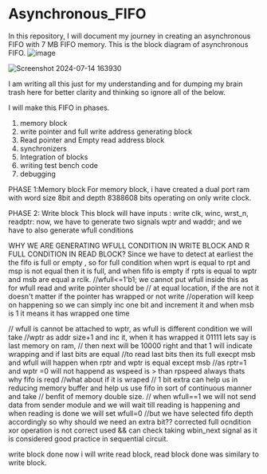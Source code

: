 # Asynchronous_FIFO
In this repository, I will document my journey in creating an asynchronous FIFO with 7 MB FIFO memory.
This is the block diagram of asynchronous FIFO.
![image](https://github.com/vedhant007/Asynchronous_FIFO/assets/66167443/3065754f-1c71-4cc8-8d9c-10595704741d)


![Screenshot 2024-07-14 163930](https://github.com/user-attachments/assets/6b4cf5d0-d36f-4da0-be70-00e721368f87)

 I am writing all this just for my understanding and for dumping my brain trash here for better clarity and thinking so ignore all of the below.


 
I will make this FIFO in phases. 
1) memory block
2) write pointer and full write address generating block
3) Read pointer and Empty read address block
4) synchronizers
5) Integration of blocks
6) writing test bench code
7) debugging

PHASE 1:Memory block
For memory block, i have created a dual port ram with word size 8bit and depth 8388608 bits operating on only write clock.

PHASE 2: Write block
This block will have inputs : write clk, winc, wrst_n, readptr:
now, we have to generate two signals wptr and waddr;
and we have to also generate wfull conditions

WHY WE ARE GENERATING  WFULL CONDITION IN WRITE BLOCK AND R FULL CONDITION IN READ BLOCK?
Since we have to detect at earliest the the fifo is full or empty , so for full condition when wprt is equal to rpt and msp is not equal then it is full, and when fifo is empty if rpts is equal to wptr and msb are equal a rclk.
//wfull<=1'b1; we cannot put wfull inside this as for wfull read and write pointer should be
// at equal location, if the are not it doesn't matter if the pointer has wrapped or not write 
//operation will keep on happening so we can simply inc one bit and increment it and when msb is 1 it means it has wrapped one time

// wfull is cannot be attached to wptr, as wfull is different condition we will take 
//wptr as addr size+1 and inc it, when it has wrapped it 01111 lets say is last memory on ram,
// then next will be 10000 right and that 1 will indicate wrapping and if last bits are equal 
//to read last bits then its full execpt msb and wfull will happen when rptr and wptr is equal except msb
//as rptr=1 and wptr =0 will not happend as wspeed is > than rpspeed always thats why fifo is reqd
//what about if it is wraped
// 1 bit extra can help us in reducing memory buffer and help us use fifo in sort of continuous manner and take 
// benfit of memory double size.
// when wfull==1 we will not send data from sender module and we will wait till reading is happening and when reading is done we will set wfull=0
//but we have selected fifo depth accordingly so why should we need an extra bit??
corrected full ocndition xor operation is not correct used && can check
taking wbin_next signal as it is considered good practice in sequential circuit.

write block done now i will write read block, read block done was similary to write block.
